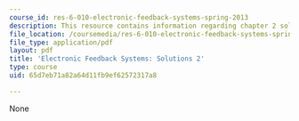 ```yaml
---
course_id: res-6-010-electronic-feedback-systems-spring-2013
description: This resource contains information regarding chapter 2 solutions.
file_location: /coursemedia/res-6-010-electronic-feedback-systems-spring-2013/65d7eb71a82a64d11fb9ef62572317a8_MITRES_6-010S13_sol02.pdf
file_type: application/pdf
layout: pdf
title: 'Electronic Feedback Systems: Solutions 2'
type: course
uid: 65d7eb71a82a64d11fb9ef62572317a8

---
```

None